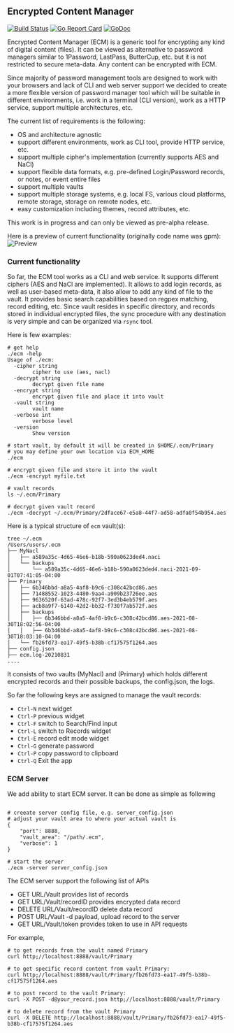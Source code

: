 ## Encrypted Content Manager

[![Build Status](https://github.com/vkuznet/ecm/actions/workflows/go.yml/badge.svg)](https://github.com/vkuznet/ecm/actions/workflows/go.yml)
[![Go Report Card](https://goreportcard.com/badge/github.com/vkuznet/ecm)](https://goreportcard.com/report/github.com/vkuznet/ecm)
[![GoDoc](https://godoc.org/github.com/vkuznet/ecm?status.svg)](https://godoc.org/github.com/vkuznet/ecm)

Encrypted Content Manager (ECM) is a generic tool for encrypting any kind of
digital content (files). It can be viewed as alternative to password managers similar to
1Password, LastPass, ButterCup, etc. but it is not restricted to secure
meta-data. Any content can be encrypted with ECM.

Since majority of password management tools are designed to work with your
browsers and lack of CLI and web server support we decided to create a more
flexible version of password manager tool which will be suitable in different
environments, i.e. work in a terminal (CLI version), work as a HTTP service,
support multiple architectures, etc.

The current list of requirements is the following:
- OS and architecture agnostic
- support different environments, work as CLI tool, provide HTTP service, etc.
- support multiple cipher's implementation (currently supports AES and NaCl)
- support flexible data formats, e.g. pre-defined Login/Password records,
  or notes, or event entire files
- support multiple vaults
- support multiple storage systems, e.g. local FS, various cloud platforms,
remote storage, storage on remote nodes, etc.
- easy customization including themes, record attributes, etc.

This work is in progress and can only be viewed as pre-alpha release.

Here is a preview of current functionality (originally code name was gpm):
![Preview](doc/images/ecm.gif)

### Current functionality
So far, the ECM tool works as a CLI and web service. It supports different ciphers (AES and
NaCl are implemented). It allows to add login records, as well as user-based
meta-data, it also allow to add any kind of file to the vault.
It provides basic search capabilities based on regpex matching, record editing, etc.
Since vault resides in specific directory, and records stored in
individual encrypted files, the sync procedure with any destination is very
simple and can be organized via `rsync` tool.

Here is few examples:
```
# get help
./ecm -help
Usage of ./ecm:
  -cipher string
    	cipher to use (aes, nacl)
  -decrypt string
    	decrypt given file name
  -encrypt string
    	encrypt given file and place it into vault
  -vault string
    	vault name
  -verbose int
    	verbose level
  -version
    	Show version

# start vault, by default it will be created in $HOME/.ecm/Primary
# you may define your own location via ECM_HOME
./ecm

# encrypt given file and store it into the vault
./ecm -encrypt myfile.txt

# vault records
ls ~/.ecm/Primary

# decrypt given vault record
./ecm -decrypt ~/.ecm/Primary/2dface67-e5a8-44f7-ad58-adfa0f54b954.aes
```
Here is a typical structure of `ecm` vault(s):
```
tree ~/.ecm
/Users/users/.ecm
├── MyNacl
│   ├── a589a35c-4d65-46e6-b18b-590a0623ded4.naci
│   └── backups
│       └── a589a35c-4d65-46e6-b18b-590a0623ded4.naci-2021-09-01T07:41:05-04:00
├── Primary
│   ├── 6b346bbd-a8a5-4af8-b9c6-c308c42bcd86.aes
│   ├── 71488552-1023-4480-9aa4-a909b23726ee.aes
│   ├── 9636520f-63ad-478c-92f7-3ed3b4eb579f.aes
│   ├── acb8a9f7-6140-42d2-bb32-f730f7ab572f.aes
│   ├── backups
│   │   ├── 6b346bbd-a8a5-4af8-b9c6-c308c42bcd86.aes-2021-08-30T18:02:56-04:00
│   │   ├── 6b346bbd-a8a5-4af8-b9c6-c308c42bcd86.aes-2021-08-30T18:03:10-04:00
│   └── fb26fd73-ea17-49f5-b38b-cf17575f1264.aes
├── config.json
├── ecm.log-20210831
....
```
It consists of two vaults (MyNacl) and (Primary) which holds different
encrypted records and their possible backups, the config.json, the logs.

So far the following keys are assigned to manage the vault records:
- `Ctrl-N` next widget
- `Ctrl-P` previous widget
- `Ctrl-F` switch to Search/Find input
- `Ctrl-L` switch to Records widget
- `Ctrl-E` record edit mode widget
- `Ctrl-G` generate password
- `Ctrl-P` copy password to clipboard
- `Ctrl-Q` Exit the app

### ECM Server
We add ability to start ECM server. It can be done as simple as following
```

# creeate server config file, e.g. server_config.json
# adjust your vault area to where your actual vault is
{
    "port": 8888,
    "vault_area": "/path/.ecm",
    "verbose": 1
}

# start the server
./ecm -server server_config.json
```

The ECM server support the following list of APIs
- GET URL/Vault provides list of records
- GET URL/Vault/recordID provides encrypted data record
- DELETE URL/Vault/recordID delete data record
- POST URL/Vault -d payload, upload record to the server
- GET URL/Vault/token provides token to use in API requests

For example,
```
# to get records from the vault named Primary
curl http;//localhost:8888/vault/Primary

# to get specific record content from vault Primary:
curl http;//localhost:8888/vault/Primary/fb26fd73-ea17-49f5-b38b-cf17575f1264.aes

# to post record to the vault Primary:
curl -X POST -d@your_record.json http;//localhost:8888/vault/Primary

# to delete record from the vault Primary
curl -X DELETE http;//localhost:8888/vault/Primary/fb26fd73-ea17-49f5-b38b-cf17575f1264.aes 

```

